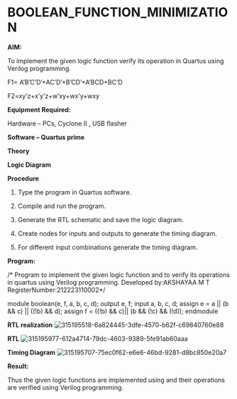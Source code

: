 # BOOLEAN_FUNCTION_MINIMIZATION

**AIM:**

To implement the given logic function verify its operation in Quartus using Verilog programming.

F1= A’B’C’D’+AC’D’+B’CD’+A’BCD+BC’D 

F2=xy’z+x’y’z+w’xy+wx’y+wxy

**Equipment Required:**

Hardware – PCs, Cyclone II , USB flasher

**Software – Quartus prime**

**Theory**

**Logic Diagram**

**Procedure**

1.	Type the program in Quartus software.

2.	Compile and run the program.

3.	Generate the RTL schematic and save the logic diagram.

4.	Create nodes for inputs and outputs to generate the timing diagram.

5.	For different input combinations generate the timing diagram.


**Program:**

/* Program to implement the given logic function and to verify its operations in quartus using Verilog programming. 
Developed by:AKSHAYAA M T
RegisterNumber:212223110002*/

module boolean(e, f, a, b, c, d);
output e, f;
input a, b, c, d;
assign e = a || (b && c) || ((!b) && d);
assign f = ((!b) && c)|| (b && (!c) && (!d));
endmodule


**RTL realization**
![315195518-6a824445-3dfe-4570-b62f-c69840760e88](https://github.com/Akshayaamt/BOOLEAN_FUNCTION_MINIMIZATION/assets/144870472/26a16282-89fb-489c-a4b9-d8695153d132)


**RTL**
![315195977-612a4714-79dc-4603-9389-5fe91ab60aaa](https://github.com/Akshayaamt/BOOLEAN_FUNCTION_MINIMIZATION/assets/144870472/aa4e54f8-2a5a-4219-859c-bf8e7c434d35)



**Timing Diagram**
![315195707-75ec0f62-e6e6-46bd-9281-d8bc850e20a7](https://github.com/Akshayaamt/BOOLEAN_FUNCTION_MINIMIZATION/assets/144870472/f54947f8-efca-4d76-b90d-d17b90a98cc3)


**Result:**

Thus the given logic functions are implemented using and their operations are verified using Verilog programming.


